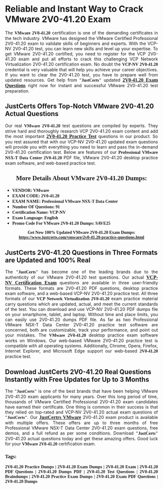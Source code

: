 <h1><strong>Reliable and Instant Way to Crack VMware 2V0-41.20 Exam</strong></h1>

<p style="text-align: justify;">The <span style="font-family:Georgia,serif;"><strong>VMware 2V0-41.20</strong></span> certification is one of the demanding certificates in the tech industry. VMware has designed the VMware Certified Professional 2V0-41.20 exam to validate skills of beginners and experts. With the VCP-NV 2V0-41.20 test, you can learn new skills and level up your expertise. To get VMware 2V0-41.20 certified, you need to register for the VCP 2V0-41.20 exam and put all efforts to crack this challenging VCP Network Virtualization 2V0-41.20 certification exam. No doubt the <span style="font-family:Georgia,serif;"><strong>VCP-NV 2V0-41.20</strong></span> credential is very valuable that will help you achieve your career objectives. If you want to clear the 2V0-41.20 test, you have to prepare well from updated resources. Get help from <span style="font-size:14px;"><span style="font-family:Georgia,serif;"><strong>"JustCerts"</strong></span></span> updated <a href="https://www.justcerts.com/vmware/2v0-41.20-practice-questions.html"><span style="font-size:16px;"><span style="font-family:Georgia,serif;"><strong>2V0-41.20 Exam Questions</strong></span></span></a> right now for instant and successful VMware 2V0-41.20 test preparation.</p>

<h2><strong>JustCerts Offers Top-Notch VMware 2V0-41.20 Actual Questions </strong></h2>

<p style="text-align: justify;">Our real <span style="font-family:Georgia,serif;"><strong>VMware 2V0-41.20</strong></span> test questions are compiled by experts. They strive hard and thoroughly research VCP 2V0-41.20 exam content and add the most important <a href="https://www.justcerts.com/vmware/2v0-41.20-practice-questions.html"><span style="font-size:16px;"><span style="font-family:Georgia,serif;"><strong>2V0-41.20 Practice Test</strong></span></span></a> questions in our product. So you rest assured that with our VCP-NV 2V0-41.20 updated exam questions will provide you with everything you need to learn and pass the in-demand 2V0-41.20 certification test. Below are features of our <span style="font-family:Georgia,serif;"><strong>Professional VMware NSX-T Data Center 2V0-41.20</strong></span> PDF file, VMware 2V0-41.20 desktop practice exam software, and web-based practice test.</p>

<h2 style="text-align: center;"><strong><span style="font-family:Georgia,serif;">More Details About VMware 2V0-41.20 Dumps:</span></strong></h2>

<ul>
	<li style="text-align: justify;"><span style="font-size:14px;"><span style="font-family:Georgia,serif;"><strong>VENDOR: VMware</strong></span></span></li>
	<li style="text-align: justify;"><span style="font-size:14px;"><span style="font-family:Georgia,serif;"><strong>EXAM CODE: 2V0-41.20</strong></span></span></li>
	<li style="text-align: justify;"><span style="font-size:14px;"><span style="font-family:Georgia,serif;"><strong>EXAM NAME: Professional VMware NSX-T Data Center</strong></span></span></li>
	<li style="text-align: justify;"><span style="font-size:14px;"><span style="font-family:Georgia,serif;"><strong>Number OF Questions: 91</strong></span></span></li>
	<li style="text-align: justify;"><span style="font-size:14px;"><span style="font-family:Georgia,serif;"><strong>Certification Name: VCP-NV</strong></span></span></li>
	<li style="text-align: justify;"><span style="font-size:14px;"><span style="font-family:Georgia,serif;"><strong>Exam Language: English</strong></span></span></li>
	<li style="text-align: justify;"><span style="font-size:14px;"><span style="font-family:Georgia,serif;"><strong>Promo Code For VMware 2V0-41.20 Dumps: SAVE25</strong></span></span></li>
</ul>

<p style="text-align: center;"><strong><span style="font-family:Georgia,serif;"><span style="font-size:14px;">Get Now 100% Updated VMware 2V0-41.20 Exam Dumps:</span> <a href="https://www.justcerts.com/vmware/2v0-41.20-practice-questions.html">https://www.justcerts.com/vmware/2v0-41.20-practice-questions.html</a></span></strong></p>

<h2><strong>JustCerts 2V0-41.20 Questions in Three Formats are Updated and 100% Real</strong></h2>

<p style="text-align: justify;">The <span style="font-size:14px;"><span style="font-family:Georgia,serif;"><strong>"JustCerts"</strong></span></span> has become one of the leading brands due to the authenticity of our VMware 2V0-41.20 test questions. Our actual <a href="https://www.justcerts.com/vmware/vcp-certification-exams.html"><span style="font-size:16px;"><span style="font-family:Georgia,serif;"><strong>VCP-NV Certification Exam</strong></span></span></a> questions are available in three user-friendly formats. These formats are 2V0-41.20 PDF questions, desktop practice exam software, and a web-based VCP-NV 2V0-41.20 practice test. All three formats of our <strong><span style="font-family:Georgia,serif;">VCP Network Virtualization 2V0-41.20</span></strong> exam practice material carry questions which are updated, actual, and meet the current standards of the test. You can download and use VCP-NV 2V0-41.20 PDF dumps file on your smartphone, tablet, and laptop. Without time and place limits, you can easily use 2V0-41.20 dumps PDF file. As far as two Professional VMware NSX-T Data Center 2V0-41.20 practice test software are concerned, both are customizable, track your performance, and point out your mistakes. The <span style="font-family:Georgia,serif;"><strong>VMware 2V0-41.20</strong></span> desktop practice exam software works on Windows. Our web-based VMware 2V0-41.20 practice test is compatible with all operating systems. Additionally, Chrome, Opera, Firefox, Internet Explorer, and Microsoft Edge support our web-based <span style="font-family:Georgia,serif;"><strong>2V0-41.20 </strong></span> practice test.</p>

<h2><strong>Download JustCerts 2V0-41.20 Real Questions Instantly with Free Updates for Up to 3 Months</strong></h2>

<p style="text-align: justify;">The <span style="font-family:Georgia,serif;"><span style="font-size:14px;"><strong>"JustCerts"</strong></span></span> is one of the best brands that have been helping VMware 2V0-41.20 exam applicants for many years. Over this long period of time, thousands of VMware Certified Professional 2V0-41.20 exam candidates have earned their certificate. One thing is common in their success is that they relied on top-rated and VCP-NV 2V0-41.20 actual exam questions of <span style="font-family:Georgia,serif;"><span style="font-size:14px;"><strong>"JustCerts"</strong></span></span>. Our <a href="https://www.justcerts.com/vmware-certification-exams.html"><span style="font-size:16px;"><span style="font-family:Georgia,serif;"><strong>JustCertrs VMware</strong></span></span></a> 2V0-41.20 exam product is available with multiple offers. These offers are up to three months of free Professional VMware NSX-T Data Center 2V0-41.20 exam questions, free demos, and a full refund as per some conditions. Download <span style="font-family:Georgia,serif;"><span style="font-size:14px;"><strong>"JustCerts"</strong></span></span> 2V0-41.20 actual questions today and get these amazing offers. Good luck for your <span style="font-family:Georgia,serif;"><strong>VMware 2V0-41.20</strong></span> certification exam.</p>

<h3 style="text-align: justify;"><span style="font-family:Georgia,serif;"><strong>Tags:</strong></span></h3>

<p style="text-align: justify;"><span style="font-family:Georgia,serif;"><strong>2V0-41.20 Practice Dumps | 2V0-41.20 Exam Dumps | 2V0-41.20 Exam | 2V0-41.20 PDF Questions | 2V0-41.20 Dumps PDF | 2V0-41.20 Test Questions | 2V0-41.20 Braindumps | 2V0-41.20 Practice Exam Dumps | 2V0-41.20 Exam PDF Questions | 2V0-41.20 Dumps</strong></span></p>
